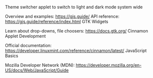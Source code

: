 Theme switcher applet to switch to light and dark mode system wide

Overview and examples: https://gjs.guide/
API reference: https://gjs.guide/reference/index.html
GTK Widgets

Learn about drop-downs, file choosers: https://docs.gtk.org/
Cinnamon Applet Development

Official documentation: https://developer.linuxmint.com/reference/cinnamon/latest/
JavaScript Basics

Mozilla Developer Network (MDN): https://developer.mozilla.org/en-US/docs/Web/JavaScript/Guide
